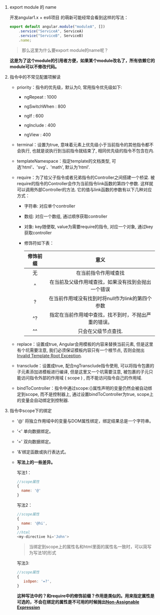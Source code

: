 1. export module 的 name

   开发angular1.x + es6项目 的萌新可能经常会看到这样的写法：

   ```javascript
   export default angular.module("moduleA", [])
       .service("ServiceA", ServiceA)
       .service("ServiceB", ServiceB)
       .name;
   ```

   > 那么这里为什么要export module的name呢？

   **这是为了这个module的引用者方便，如果某个module改名了，所有依赖它的module可以不修改代码。**

2. 指令中的不常见配置项解读

   - priority：指令的优先级，默认为0, 常用指令优先级如下:

     - ngRepeat : 1000

     - ngSwitchWhen : 800
     - ngIf : 600
     - ngInclude : 400
     - ngView : 400

   - terminal：设置为true, 意味着元素上优先级小于当前指令的其他指令都不会执行, 也就是说执行到当前指令就结束了, 相同优先级的指令不包含在内.

   - templateNamespace：指定template的文档类型, 可选'html'、'svg'、'math', 默认为'html'.

   - require：为了给父子指令或者兄弟指令的Controller之间搭建一个桥梁. 被require的指令的Controller会作为当前指令link函数的第四个参数. 这样就可以调用外部Controller的方法. 它的值与link函数的参数有以下几种对应方式：

     - 字符串: 对应单个controller

     - 数组: 对应一个数组, 通过顺序获取controller

     - 对象: key随便取, value为需要require的指令, 对应一个对象, 通过key获取controller

     - 修饰符如下表：

       | 修饰前缀 |                         意义                         |
       | :------: | :--------------------------------------------------: |
       |    无    |                 在当前指令作用域查找                 |
       |    ^     |  在当前及父级作用域查找，如果没有找到会抛出一个错误  |
       |    ?     |   在当前作用域没有找到时将null作为link的第四个参数   |
       |    ^?    | 指定在当前作用域中查找，找不到时，不抛出严重的错误。 |
       |    ^^    |                 只会在父级节点查找.                  |

   - replace：设置成true, Angular会用模板的内容来替换当前元素, 但是这里有个坑需要注意, 我们必须保证模板内容只有一个根节点, 否则会抛出[Invalid Template Root Exception](https://link.jianshu.com/?t=https://docs.angularjs.org/error/%24compile/tplrt).

   - transclude：设置成true, 配合ngTransclude指令使用, 可以将指令包裹的子元素添加进模板进行编译, 但是这里又一个坑需要注意, 被包裹的子元只能访问指令外部的作用域 ( scope ) , 而不能访问指令自己的作用域.

   - bindToController：指令中通过scope:{}属性声明的变量仍然会被自动绑定到scope, 而不是控制器上, 通过设置bindToController为true, scope上的变量会自动绑定到控制器.

3. 指令中scope下的绑定

   - '@' 将独立作用域中的变量与DOM属性绑定，绑定结果总是一个字符串。

   - '<' 单向数据绑定。

   - '=' 双向数据绑定。

   - '&'绑定函数或执行表达式。

   - **写法上的一些差异。**

     写法1：

     ```javascript
     //scope属性
     {
       name: '@'
     }
     ```

     写法2：

     ```javascript
     //scope属性
     {
       name: '@hi',
     }
     //html
     <my-directive hi='John'>
     ```

     > 当绑定到scope上的属性名和html里面的属性名一致时，可以简写为写法1的形式

     写法3:

     ```javascript
     //scope属性
     {
     	isOpen: '=?',
     }
     ```

     **这种写法中的？和require中的修饰前缀？作用是类似的。用来指定属性是可选的，不会在绑定的属性是不可用的时候抛出[Non-Assignable Expression](https://link.jianshu.com/?t=https://docs.angularjs.org/error/%24compile/nonassign)**

     

      

      

      

